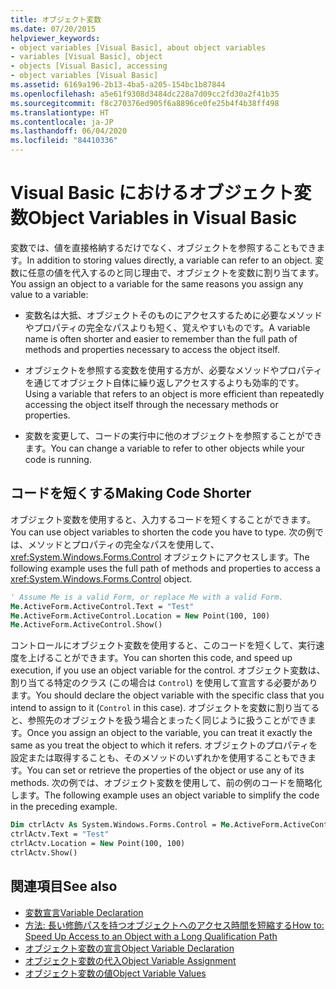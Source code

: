 ```yaml
---
title: オブジェクト変数
ms.date: 07/20/2015
helpviewer_keywords:
- object variables [Visual Basic], about object variables
- variables [Visual Basic], object
- objects [Visual Basic], accessing
- object variables [Visual Basic]
ms.assetid: 6169a196-2b13-4ba5-a205-154bc1b87844
ms.openlocfilehash: a5e61f9308d3484dc228a7d09cc2fd30a2f41b35
ms.sourcegitcommit: f8c270376ed905f6a8896ce0fe25b4f4b38ff498
ms.translationtype: HT
ms.contentlocale: ja-JP
ms.lasthandoff: 06/04/2020
ms.locfileid: "84410336"
---
```

# <a name="object-variables-in-visual-basic"></a><span data-ttu-id="06909-102">Visual Basic におけるオブジェクト変数</span><span class="sxs-lookup"><span data-stu-id="06909-102">Object Variables in Visual Basic</span></span>

<span data-ttu-id="06909-103">変数では、値を直接格納するだけでなく、オブジェクトを参照することもできます。</span><span class="sxs-lookup"><span data-stu-id="06909-103">In addition to storing values directly, a variable can refer to an object.</span></span> <span data-ttu-id="06909-104">変数に任意の値を代入するのと同じ理由で、オブジェクトを変数に割り当てます。</span><span class="sxs-lookup"><span data-stu-id="06909-104">You assign an object to a variable for the same reasons you assign any value to a variable:</span></span>

- <span data-ttu-id="06909-105">変数名は大抵、オブジェクトそのものにアクセスするために必要なメソッドやプロパティの完全なパスよりも短く、覚えやすいものです。</span><span class="sxs-lookup"><span data-stu-id="06909-105">A variable name is often shorter and easier to remember than the full path of methods and properties necessary to access the object itself.</span></span>

- <span data-ttu-id="06909-106">オブジェクトを参照する変数を使用する方が、必要なメソッドやプロパティを通じてオブジェクト自体に繰り返しアクセスするよりも効率的です。</span><span class="sxs-lookup"><span data-stu-id="06909-106">Using a variable that refers to an object is more efficient than repeatedly accessing the object itself through the necessary methods or properties.</span></span>

- <span data-ttu-id="06909-107">変数を変更して、コードの実行中に他のオブジェクトを参照することができます。</span><span class="sxs-lookup"><span data-stu-id="06909-107">You can change a variable to refer to other objects while your code is running.</span></span>

## <a name="making-code-shorter"></a><span data-ttu-id="06909-108">コードを短くする</span><span class="sxs-lookup"><span data-stu-id="06909-108">Making Code Shorter</span></span>

<span data-ttu-id="06909-109">オブジェクト変数を使用すると、入力するコードを短くすることができます。</span><span class="sxs-lookup"><span data-stu-id="06909-109">You can use object variables to shorten the code you have to type.</span></span> <span data-ttu-id="06909-110">次の例では、メソッドとプロパティの完全なパスを使用して、<xref:System.Windows.Forms.Control> オブジェクトにアクセスします。</span><span class="sxs-lookup"><span data-stu-id="06909-110">The following example uses the full path of methods and properties to access a <xref:System.Windows.Forms.Control> object.</span></span>

```vb
' Assume Me is a valid Form, or replace Me with a valid Form.
Me.ActiveForm.ActiveControl.Text = "Test"
Me.ActiveForm.ActiveControl.Location = New Point(100, 100)
Me.ActiveForm.ActiveControl.Show()
```

<span data-ttu-id="06909-111">コントロールにオブジェクト変数を使用すると、このコードを短くして、実行速度を上げることができます。</span><span class="sxs-lookup"><span data-stu-id="06909-111">You can shorten this code, and speed up execution, if you use an object variable for the control.</span></span> <span data-ttu-id="06909-112">オブジェクト変数は、割り当てる特定のクラス (この場合は `Control`) を使用して宣言する必要があります。</span><span class="sxs-lookup"><span data-stu-id="06909-112">You should declare the object variable with the specific class that you intend to assign to it (`Control` in this case).</span></span> <span data-ttu-id="06909-113">オブジェクトを変数に割り当てると、参照先のオブジェクトを扱う場合とまったく同じように扱うことができます。</span><span class="sxs-lookup"><span data-stu-id="06909-113">Once you assign an object to the variable, you can treat it exactly the same as you treat the object to which it refers.</span></span> <span data-ttu-id="06909-114">オブジェクトのプロパティを設定または取得することも、そのメソッドのいずれかを使用することもできます。</span><span class="sxs-lookup"><span data-stu-id="06909-114">You can set or retrieve the properties of the object or use any of its methods.</span></span> <span data-ttu-id="06909-115">次の例では、オブジェクト変数を使用して、前の例のコードを簡略化します。</span><span class="sxs-lookup"><span data-stu-id="06909-115">The following example uses an object variable to simplify the code in the preceding example.</span></span>

```vb
Dim ctrlActv As System.Windows.Forms.Control = Me.ActiveForm.ActiveControl
ctrlActv.Text = "Test"
ctrlActv.Location = New Point(100, 100)
ctrlActv.Show()
```

## <a name="see-also"></a><span data-ttu-id="06909-116">関連項目</span><span class="sxs-lookup"><span data-stu-id="06909-116">See also</span></span>

- [<span data-ttu-id="06909-117">変数宣言</span><span class="sxs-lookup"><span data-stu-id="06909-117">Variable Declaration</span></span>](variable-declaration.md)
- [<span data-ttu-id="06909-118">方法: 長い修飾パスを持つオブジェクトへのアクセス時間を短縮する</span><span class="sxs-lookup"><span data-stu-id="06909-118">How to: Speed Up Access to an Object with a Long Qualification Path</span></span>](how-to-speed-up-access-to-an-object-with-a-long-qualification-path.md)
- [<span data-ttu-id="06909-119">オブジェクト変数の宣言</span><span class="sxs-lookup"><span data-stu-id="06909-119">Object Variable Declaration</span></span>](object-variable-declaration.md)
- [<span data-ttu-id="06909-120">オブジェクト変数の代入</span><span class="sxs-lookup"><span data-stu-id="06909-120">Object Variable Assignment</span></span>](object-variable-assignment.md)
- [<span data-ttu-id="06909-121">オブジェクト変数の値</span><span class="sxs-lookup"><span data-stu-id="06909-121">Object Variable Values</span></span>](object-variable-values.md)
